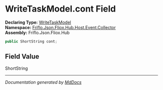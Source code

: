 ﻿<!--  
  <auto-generated>   
    The contents of this file were generated by a tool.  
    Changes to this file may be list if the file is regenerated  
  </auto-generated>   
-->

# WriteTaskModel.cont Field

**Declaring Type:** [WriteTaskModel](../index.md)  
**Namespace:** [Friflo.Json.Fliox.Hub.Host.Event.Collector](../../index.md)  
**Assembly:** Friflo.Json.Fliox.Hub

```csharp
public ShortString cont;
```

## Field Value

ShortString

___

*Documentation generated by [MdDocs](https://github.com/ap0llo/mddocs)*
